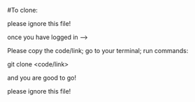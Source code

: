 #To clone:

please ignore this file!

once you have logged in -->

Please copy the code/link;
go to your terminal;
run commands:
  
   git clone <code/link>
   
   
and you are good to go!

please ignore this file!
  
